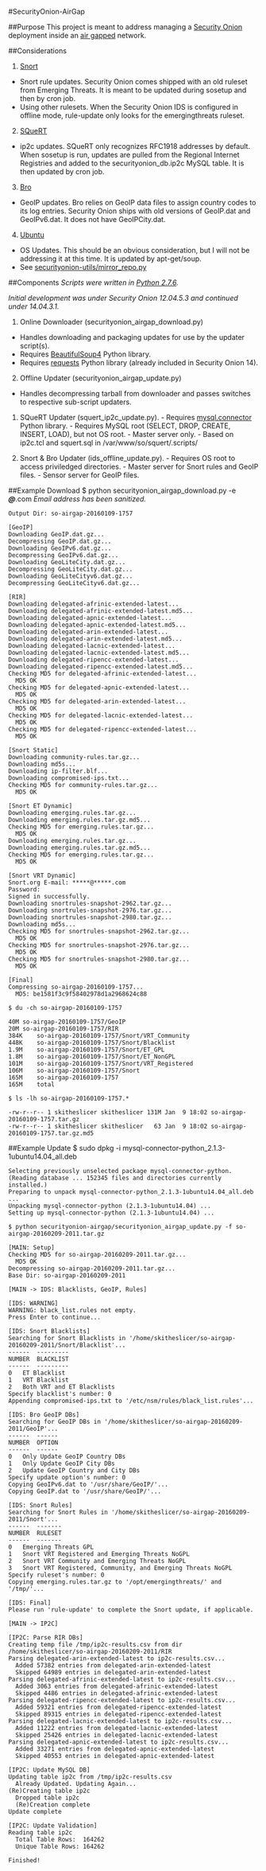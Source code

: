 #SecurityOnion-AirGap

##Purpose
This project is meant to address managing a [Security Onion](https://security-onion-solutions.github.io/security-onion/) deployment inside an [air gapped](https://en.wikipedia.org/wiki/Air_gap_(networking)) network.

##Considerations
1. [Snort](https://snort.org/)
  - Snort rule updates. Security Onion comes shipped with an old ruleset from Emerging Threats. It is meant to be updated during sosetup and then by cron job.
  - Using other rulesets. When the Security Onion IDS is configured in offline mode, rule-update only looks for the emergingthreats ruleset.
2. [SQueRT](http://www.squertproject.org/)
  - ip2c updates. SQueRT only recognizes RFC1918 addresses by default. When sosetup is run, updates are pulled from the Regional Internet Registries and added to the securityonion_db.ip2c MySQL table. It is then updated by cron job.
3. [Bro](https://www.bro.org/)
  - GeoIP updates. Bro relies on GeoIP data files to assign country codes to its log entries. Security Onion ships with old versions of GeoIP.dat and GeoIPv6.dat. It does not have GeoIPCity.dat.
4. [Ubuntu](http://www.ubuntu.com/)
  - OS Updates. This should be an obvious consideration, but I will not be addressing it at this time. It is updated by apt-get/soup.
  - See [securityonion-utils/mirror_repo.py](https://github.com/SkiTheSlicer/securityonion-utils/blob/master/mirror_repo.py)

##Components
*Scripts were written in [Python 2.7.6](https://www.python.org/download/releases/2.7.6/).*

*Initial development was under Security Onion 12.04.5.3 and continued under 14.04.3.1.*

1. Online Downloader (securityonion_airgap_download.py)
  - Handles downloading and packaging updates for use by the updater script(s).
  - Requires [BeautifulSoup4](http://www.crummy.com/software/BeautifulSoup/bs4/download/) Python library.
  - Requires [requests](http://docs.python-requests.org/en/latest/user/install/#install) Python library (already included in Security Onion 14).

2. Offline Updater (securityonion_airgap_update.py)
  - Handles decompressing tarball from downloader and passes switches to respective sub-script updaters.
  
  1. SQueRT Updater (squert_ip2c_update.py).
    - Requires [mysql.connector](https://dev.mysql.com/downloads/connector/python/) Python library.
    - Requires MySQL root (SELECT, DROP, CREATE, INSERT, LOAD), but not OS root.
    - Master server only.
    - Based on ip2c.tcl and squert.sql in /var/www/so/squert/.scripts/
  
  2. Snort & Bro Updater (ids_offline_update.py).
    - Requires OS root to access priviledged directories.
    - Master server for Snort rules and GeoIP files.
    - Sensor server for GeoIP files.

##Example Download
    $ python securityonion_airgap_download.py -e *****@*****.com
*Email address has been sanitized.*
```
Output Dir: so-airgap-20160109-1757

[GeoIP]
Downloading GeoIP.dat.gz...
Decompressing GeoIP.dat.gz...
Downloading GeoIPv6.dat.gz...
Decompressing GeoIPv6.dat.gz...
Downloading GeoLiteCity.dat.gz...
Decompressing GeoLiteCity.dat.gz...
Downloading GeoLiteCityv6.dat.gz...
Decompressing GeoLiteCityv6.dat.gz...

[RIR]
Downloading delegated-afrinic-extended-latest...
Downloading delegated-afrinic-extended-latest.md5...
Downloading delegated-apnic-extended-latest...
Downloading delegated-apnic-extended-latest.md5...
Downloading delegated-arin-extended-latest...
Downloading delegated-arin-extended-latest.md5...
Downloading delegated-lacnic-extended-latest...
Downloading delegated-lacnic-extended-latest.md5...
Downloading delegated-ripencc-extended-latest...
Downloading delegated-ripencc-extended-latest.md5...
Checking MD5 for delegated-afrinic-extended-latest...
  MD5 OK
Checking MD5 for delegated-apnic-extended-latest...
  MD5 OK
Checking MD5 for delegated-arin-extended-latest...
  MD5 OK
Checking MD5 for delegated-lacnic-extended-latest...
  MD5 OK
Checking MD5 for delegated-ripencc-extended-latest...
  MD5 OK

[Snort Static]
Downloading community-rules.tar.gz...
Downloading md5s...
Downloading ip-filter.blf...
Downloading compromised-ips.txt...
Checking MD5 for community-rules.tar.gz...
  MD5 OK

[Snort ET Dynamic]
Downloading emerging.rules.tar.gz...
Downloading emerging.rules.tar.gz.md5...
Checking MD5 for emerging.rules.tar.gz...
  MD5 OK
Downloading emerging.rules.tar.gz...
Downloading emerging.rules.tar.gz.md5...
Checking MD5 for emerging.rules.tar.gz...
  MD5 OK

[Snort VRT Dynamic]
Snort.org E-mail: *****@*****.com
Password: 
Signed in successfully.
Downloading snortrules-snapshot-2962.tar.gz...
Downloading snortrules-snapshot-2976.tar.gz...
Downloading snortrules-snapshot-2980.tar.gz...
Downloading md5s...
Checking MD5 for snortrules-snapshot-2962.tar.gz...
  MD5 OK
Checking MD5 for snortrules-snapshot-2976.tar.gz...
  MD5 OK
Checking MD5 for snortrules-snapshot-2980.tar.gz...
  MD5 OK

[Final]
Compressing so-airgap-20160109-1757...
  MD5: be1581f3c9f58402978d1a2968624c88
```
    $ du -ch so-airgap-20160109-1757
```
40M	so-airgap-20160109-1757/GeoIP
20M	so-airgap-20160109-1757/RIR
384K	so-airgap-20160109-1757/Snort/VRT_Community
448K	so-airgap-20160109-1757/Snort/Blacklist
1.9M	so-airgap-20160109-1757/Snort/ET_GPL
1.8M	so-airgap-20160109-1757/Snort/ET_NonGPL
101M	so-airgap-20160109-1757/Snort/VRT_Registered
106M	so-airgap-20160109-1757/Snort
165M	so-airgap-20160109-1757
165M	total
```
    $ ls -lh so-airgap-20160109-1757.*
```
-rw-r--r-- 1 skitheslicer skitheslicer 131M Jan  9 18:02 so-airgap-20160109-1757.tar.gz
-rw-r--r-- 1 skitheslicer skitheslicer   63 Jan  9 18:02 so-airgap-20160109-1757.tar.gz.md5
```

##Example Update
    $ sudo dpkg -i mysql-connector-python_2.1.3-1ubuntu14.04_all.deb
```
Selecting previously unselected package mysql-connector-python.
(Reading database ... 152345 files and directories currently installed.)
Preparing to unpack mysql-connector-python_2.1.3-1ubuntu14.04_all.deb ...
Unpacking mysql-connector-python (2.1.3-1ubuntu14.04) ...
Setting up mysql-connector-python (2.1.3-1ubuntu14.04) ...
```
    $ python securityonion-airgap/securityonion_airgap_update.py -f so-airgap-20160209-2011.tar.gz
```
[MAIN: Setup]
Checking MD5 for so-airgap-20160209-2011.tar.gz...
  MD5 OK
Decompressing so-airgap-20160209-2011.tar.gz...
Base Dir: so-airgap-20160209-2011

[MAIN -> IDS: Blacklists, GeoIP, Rules]

[IDS: WARNING]
WARNING: black_list.rules not empty.
Press Enter to continue...

[IDS: Snort Blacklists]
Searching for Snort Blacklists in '/home/skitheslicer/so-airgap-20160209-2011/Snort/Blacklist'...
------	---------
NUMBER	BLACKLIST
------	---------
0	ET Blacklist
1	VRT Blacklist
2	Both VRT and ET Blacklists
Specify blacklist's number: 0
Appending compromised-ips.txt to '/etc/nsm/rules/black_list.rules'...

[IDS: Bro GeoIP DBs]
Searching for GeoIP DBs in '/home/skitheslicer/so-airgap-20160209-2011/GeoIP'...
------	------
NUMBER	OPTION
------	------
0	Only Update GeoIP Country DBs
1	Only Update GeoIP City DBs
2	Update GeoIP Country and City DBs
Specify update option's number: 0
Copying GeoIPv6.dat to '/usr/share/GeoIP/'...
Copying GeoIP.dat to '/usr/share/GeoIP/'...

[IDS: Snort Rules]
Searching for Snort Rules in '/home/skitheslicer/so-airgap-20160209-2011/Snort'...
------	-------
NUMBER	RULESET
------	-------
0	Emerging Threats GPL
1	Snort VRT Registered and Emerging Threats NoGPL
2	Snort VRT Community and Emerging Threats NoGPL
3	Snort VRT Registered, Community, and Emerging Threats NoGPL
Specify ruleset's number: 0
Copying emerging.rules.tar.gz to '/opt/emergingthreats/' and '/tmp/'...

[IDS: Final]
Please run 'rule-update' to complete the Snort update, if applicable.

[MAIN -> IP2C]

[IP2C: Parse RIR DBs]
Creating temp file /tmp/ip2c-results.csv from dir /home/skitheslicer/so-airgap-20160209-2011/RIR
Parsing delegated-arin-extended-latest to ip2c-results.csv...
  Added 57382 entries from delegated-arin-extended-latest
  Skipped 64989 entries in delegated-arin-extended-latest
Parsing delegated-afrinic-extended-latest to ip2c-results.csv...
  Added 3063 entries from delegated-afrinic-extended-latest
  Skipped 4486 entries in delegated-afrinic-extended-latest
Parsing delegated-ripencc-extended-latest to ip2c-results.csv...
  Added 59321 entries from delegated-ripencc-extended-latest
  Skipped 89315 entries in delegated-ripencc-extended-latest
Parsing delegated-lacnic-extended-latest to ip2c-results.csv...
  Added 11222 entries from delegated-lacnic-extended-latest
  Skipped 25426 entries in delegated-lacnic-extended-latest
Parsing delegated-apnic-extended-latest to ip2c-results.csv...
  Added 33271 entries from delegated-apnic-extended-latest
  Skipped 40553 entries in delegated-apnic-extended-latest

[IP2C: Update MySQL DB]
Updating table ip2c from /tmp/ip2c-results.csv
  Already Updated. Updating Again...
(Re)Creating table ip2c
  Dropped table ip2c
  (Re)Creation complete
Update complete

[IP2C: Update Validation]
Reading table ip2c
  Total Table Rows:  164262
  Unique Table Rows: 164262

Finished!
```

